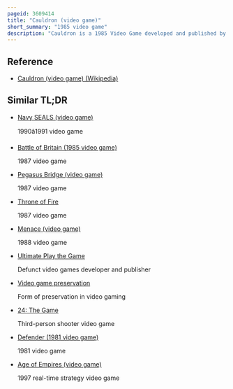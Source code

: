 ```yaml
---
pageid: 3609414
title: "Cauldron (video game)"
short_summary: "1985 video game"
description: "Cauldron is a 1985 Video Game developed and published by the british Developer Palace Software for the Amstrad Cpc commodore 64 and zx Spectrum. It contains both platform Game and horizontally scrolling Shooter Sections. Players control a Witch who aims to become the Witch Queen by defeating an Enemy called Pumpking."
---
```


## Reference

- [Cauldron (video game) (Wikipedia)](https://en.wikipedia.org/?curid=3609414)

## Similar TL;DR

- [Navy SEALS (video game)](/tldr/en/navy-seals-video-game)

  1990â1991 video game

- [Battle of Britain (1985 video game)](/tldr/en/battle-of-britain-1985-video-game)

  1987 video game

- [Pegasus Bridge (video game)](/tldr/en/pegasus-bridge-video-game)

  1987 video game

- [Throne of Fire](/tldr/en/throne-of-fire)

  1987 video game

- [Menace (video game)](/tldr/en/menace-video-game)

  1988 video game

- [Ultimate Play the Game](/tldr/en/ultimate-play-the-game)

  Defunct video games developer and publisher

- [Video game preservation](/tldr/en/video-game-preservation)

  Form of preservation in video gaming

- [24: The Game](/tldr/en/24-the-game)

  Third-person shooter video game

- [Defender (1981 video game)](/tldr/en/defender-1981-video-game)

  1981 video game

- [Age of Empires (video game)](/tldr/en/age-of-empires-video-game)

  1997 real-time strategy video game
